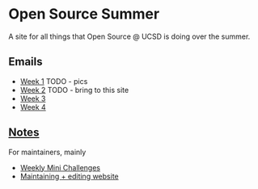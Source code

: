 # Open Source Summer

A site for all things that Open Source @ UCSD is doing over the summer.

## Emails
- [Week 1](./emails/week1) TODO - pics
- [Week 2](https://os-ucsd.github.io/OSS-Week2.html) TODO - bring to this site
- [Week 3](./emails/week3)
- [Week 4](./emails/week4)

## [Notes](/notes)

For maintainers, mainly

- [Weekly Mini Challenges](./notes/mini-challenges)
- [Maintaining + editing website](./notes/site)
